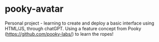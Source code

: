 # pooky-avatar

Personal project - learning to create and deploy a basic interface using HTML/JS, through chatGPT.
Using a feature concept from Pooky (https://github.com/pooky-labs/) to learn the ropes!

